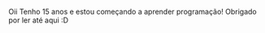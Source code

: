 Oii
Tenho 15 anos e estou começando a aprender programação!
Obrigado por ler até aqui :D
<!---
The-Void-dev/The-Void-dev is a ✨ special ✨ repository because its `README.md` (this file) appears on your GitHub profile.
You can click the Preview link to take a look at your changes.
--->
